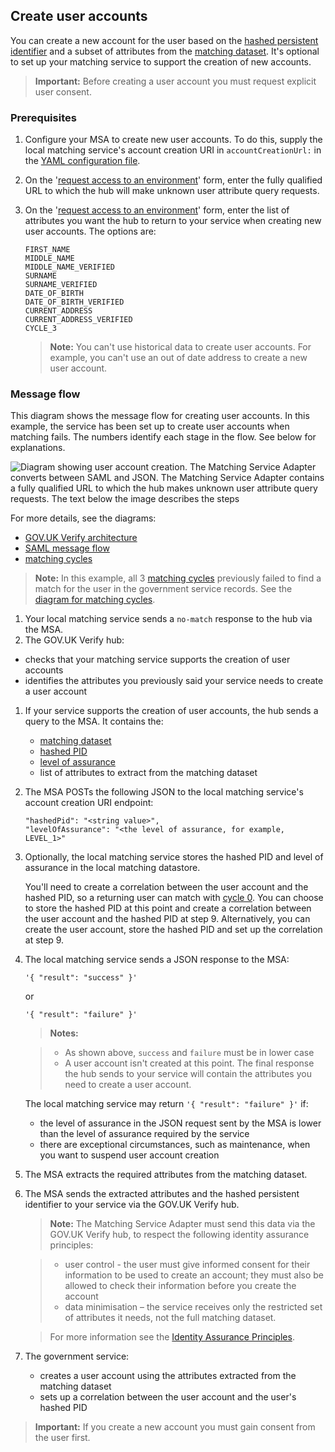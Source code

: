 ## Create user accounts

You can create a new account for the user based on the [hashed persistent identifier](#glossary-hashed-PID) and a subset of attributes from the [matching dataset](#glossary-matching-dataset). It's optional to set up your matching service to support the creation of new accounts.

> **Important:** Before creating a user account you must request explicit user consent.

### Prerequisites


1.  Configure your MSA to create new user accounts. To do this, supply the local matching service's account
    creation URI in `accountCreationUrl:` in
    the [YAML configuration file](#configure-the-matching-service-adapter).

    <a name="list-attributes"></a>

1. On the '[request access to an environment](#request-access-to-environments)' form,
    enter the fully qualified URL to which the hub will make unknown user attribute query requests.


1.  On the '[request access to an environment](#request-access-to-environments)' form,
    enter the list of attributes you want the hub to return to your
    service when creating new user accounts. The options are:

    ```
    FIRST_NAME
    MIDDLE_NAME
    MIDDLE_NAME_VERIFIED
    SURNAME
    SURNAME_VERIFIED
    DATE_OF_BIRTH
    DATE_OF_BIRTH_VERIFIED
    CURRENT_ADDRESS
    CURRENT_ADDRESS_VERIFIED
    CYCLE_3
    ```

    > **Note:** You can't use historical data to create user accounts. For example, you can't use an out of date address to create a new user account. 



### Message flow

<a name="create-user-accounts-diagram"></a>

This diagram shows the message flow for creating user accounts. In this example, the service has been set up to create user accounts when matching fails. The numbers identify each stage in the flow. See below for explanations. 

![Diagram showing user account creation. The Matching Service Adapter converts between SAML and JSON. The Matching Service Adapter contains a fully qualified URL to which the hub makes unknown user attribute query requests. The text below the image describes the steps](/documentation/ms/createanaccount.svg)

For more details, see the diagrams:

* [GOV.UK Verify architecture](#architecture-diagram)
* [SAML message flow](#saml-flow-diagram)
* [matching cycles](#matching-cycles-diagram)

> **Note:** In this example, all 3 [matching cycles](#matching-cycles) previously failed to
> find a match for the user in the government service records. See the
> [diagram for matching cycles](#matching-cycles-diagram).

1.  Your local matching service sends a `no-match` response to the hub via the MSA.
1.  The GOV.UK Verify hub:
   * checks that your matching service supports the creation of user accounts 
   * identifies the attributes you previously said your service needs to create a user account
1. If your service supports the creation of user accounts, the hub sends a query to the MSA. It contains the:
   * [matching dataset](#glossary-local-matching-datastore)
   * [hashed PID](#glossary-hashed-PID)
   * [level of assurance](#glossary-level-of-assurance)
   * list of attributes to extract from the matching dataset
1. The MSA POSTs the following JSON to the local matching service's account creation URI endpoint:

    ```
    "hashedPid": "<string value>",
    "levelOfAssurance": "<the level of assurance, for example, LEVEL_1>"
    ``` 

1. Optionally, the local matching service stores the hashed PID and level of assurance in the local matching datastore. 

    You'll need to create a correlation between the user account and the hashed PID, so a returning user can match with [cycle 0](#cycle-0-persistent-identifier-match). You can choose to store the hashed PID at this point and create a correlation between the user account and the hashed PID at step 9. Alternatively, you can create the user account, store the hashed PID and set up the correlation at step 9.

1. The local matching service sends a JSON response to the MSA: 


    ```
    '{ "result": "success" }'
    ```
    or

    ```
    '{ "result": "failure" }'
    ```
 
    > **Notes:** 
    
    > * As shown above, `success` and `failure` must be in lower case
    > * A user account isn't created at this point. The final response the hub sends to your service will contain the attributes you need to create a user account.

    The local matching service may return `'{ "result": "failure" }'` if:
    * the level of assurance in the JSON request sent by the MSA is lower than the level of assurance required by the service
    * there are exceptional circumstances, such as maintenance, when you want to suspend user account creation

1.  The MSA extracts the required attributes from
    the matching dataset.
1.  The MSA sends the extracted attributes and the
    hashed persistent identifier to your service via the GOV.UK Verify
    hub.

    > **Note:** The Matching Service Adapter must send this data via the GOV.UK
    > Verify hub, to respect the following identity assurance principles:
    
    > * user control - the user must give informed consent for their information to be used to create an account; they must also be allowed to check their information before you create the account
    > * data minimisation – the service receives only the restricted set of attributes it needs, not the full matching dataset.
    
    > For more information see the [Identity Assurance Principles](https://www.gov.uk/government/consultations/draft-identity-assurance-principles/privacy-and-consumer-advisory-group-draft-identity-assurance-principles#the-nine-identity-assurance-principles).

1. The government service:
    * creates a user account using the attributes extracted from the matching dataset
    * sets up a correlation between the user account and the user's hashed PID
   
 > **Important:** If you create a new account you must gain consent from the user first.




